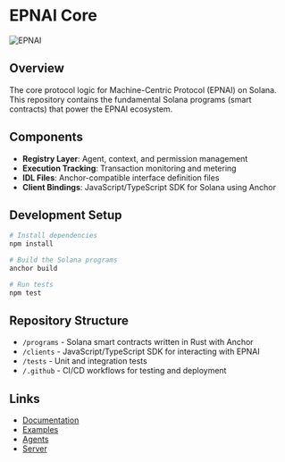 # EPNAI Core
![EPNAI](https://github.com/user-attachments/assets/5166f9de-a290-4be5-817e-c8394221c3f7)

## Overview
The core protocol logic for Machine-Centric Protocol (EPNAI) on Solana. This repository contains the fundamental Solana programs (smart contracts) that power the EPNAI ecosystem.

## Components
- **Registry Layer**: Agent, context, and permission management
- **Execution Tracking**: Transaction monitoring and metering
- **IDL Files**: Anchor-compatible interface definition files
- **Client Bindings**: JavaScript/TypeScript SDK for Solana using Anchor

## Development Setup
```bash
# Install dependencies
npm install

# Build the Solana programs
anchor build

# Run tests
npm test
```

## Repository Structure
- `/programs` - Solana smart contracts written in Rust with Anchor
- `/clients` - JavaScript/TypeScript SDK for interacting with EPNAI
- `/tests` - Unit and integration tests
- `/.github` - CI/CD workflows for testing and deployment

## Links
- [Documentation](https://github.com/EPNAI/EPNAI-docs)
- [Examples](https://github.com/EPNAI/EPNAI-examples)
- [Agents](https://github.com/EPNAI/EPNAI-agents)
- [Server](https://github.com/EPNAI/EPNAI-server)
